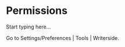 # Permissions

Start typing here...



<p>
  Go to <ui-path>Settings/Preferences | Tools | Writerside</ui-path>.
</p>